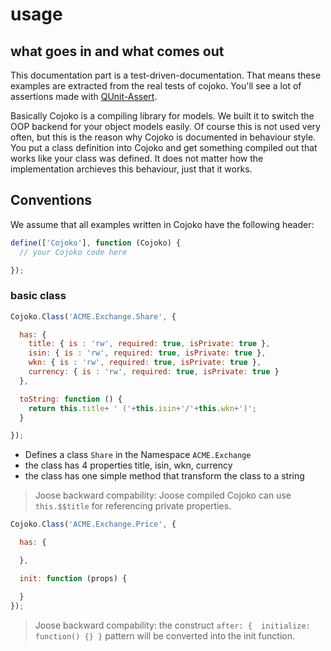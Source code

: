 # usage

## what goes in and what comes out

This documentation part is a test-driven-documentation. That means these examples are extracted from the real tests of cojoko. You'll see a lot of assertions made with [QUnit-Assert](https://github.com/pscheit/qunit-assert).

Basically Cojoko is a compiling library for models. We built it to switch the OOP backend for your object models easily. Of course this is not used very often, but this is the reason why Cojoko is documented in behaviour style. You put a class definition into Cojoko and get something compiled out that works like your class was defined. It does not matter how the implementation archieves this behaviour, just that it works.

## Conventions

We assume that all examples written in Cojoko have the following header:
```javascript
define(['Cojoko'], function (Cojoko) {
  // your Cojoko code here  

});
```

### basic class

```javascript
Cojoko.Class('ACME.Exchange.Share', {

  has: {
    title: { is : 'rw', required: true, isPrivate: true },
    isin: { is : 'rw', required: true, isPrivate: true },
    wkn: { is : 'rw', required: true, isPrivate: true },
    currency: { is : 'rw', required: true, isPrivate: true }
  },

  toString: function () {
    return this.title+ ' ('+this.isin+'/'+this.wkn+')';
  }

});
```

 * Defines a class `Share` in the Namespace `ACME.Exchange`
 * the class has 4 properties title, isin, wkn, currency
 * the class has one simple method that transform the class to a string

> Joose backward compability: Joose compiled Cojoko can use `this.$$title` for referencing private properties.


```javascript
Cojoko.Class('ACME.Exchange.Price', {

  has: {

  },

  init: function (props) {

  }
});
```

> Joose backward compability: the construct `after: {  initialize: function() {} }` pattern will be converted into the init function.